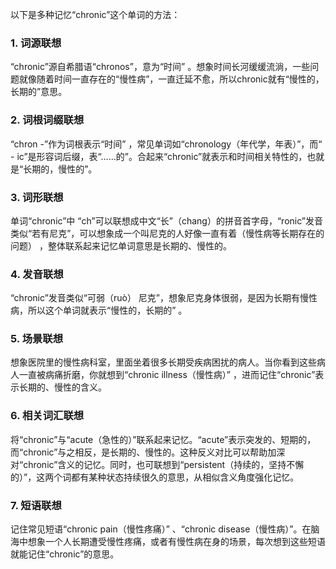 以下是多种记忆“chronic”这个单词的方法：

### 1. 词源联想
“chronic”源自希腊语“chronos”，意为“时间” 。想象时间长河缓缓流淌，一些问题就像随着时间一直存在的“慢性病”，一直迁延不愈，所以chronic就有“慢性的，长期的”意思。

### 2. 词根词缀联想
“chron -”作为词根表示“时间” ，常见单词如“chronology（年代学，年表）”，而“ - ic”是形容词后缀，表“……的”。合起来“chronic”就表示和时间相关特性的，也就是“长期的，慢性的”。

### 3. 词形联想
单词“chronic”中 “ch”可以联想成中文“长”（chang）的拼音首字母，“ronic”发音类似“若有尼克”，可以想象成一个叫尼克的人好像一直有着（慢性病等长期存在的问题） ，整体联系起来记忆单词意思是长期的、慢性的。

### 4. 发音联想
“chronic”发音类似“可弱（ruò） 尼克”，想象尼克身体很弱，是因为长期有慢性病，所以这个单词就表示“慢性的，长期的” 。

### 5. 场景联想
想象医院里的慢性病科室，里面坐着很多长期受疾病困扰的病人。当你看到这些病人一直被病痛折磨，你就想到“chronic illness（慢性病）” ，进而记住“chronic”表示长期的、慢性的含义。

### 6. 相关词汇联想
将“chronic”与“acute（急性的）”联系起来记忆。“acute”表示突发的、短期的，而“chronic”与之相反，是长期的、慢性的。这种反义对比可以帮助加深对“chronic”含义的记忆。同时，也可联想到“persistent（持续的，坚持不懈的）”，这两个词都有某种状态持续很久的意思，从相似含义角度强化记忆。

### 7. 短语联想
记住常见短语“chronic pain（慢性疼痛）” 、“chronic disease（慢性病）”。在脑海中想象一个人长期遭受慢性疼痛，或者有慢性病在身的场景，每次想到这些短语就能记住“chronic”的意思。 